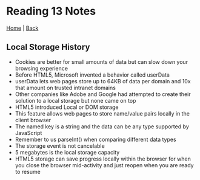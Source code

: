 # Reading 13 Notes

[Home](/README.md) | [Back](/201-main/201TableofContents.md)

## Local Storage History

<ul>
  <li>Cookies are better for small amounts of data but can slow down your browsing experience</li>
  <li>Before HTML5, Microsoft invented a behavior called userData</li>
  <li>userData lets web pages store up to 64KB of data per domain and 10x that amount on trusted intranet domains</li>
  <li>Other companies like Adobe and Google had attempted to create their solution to a local storage but none came on top</li>
  <li>HTML5 introduced Local or DOM storage</li>
  <li>This feature allows web pages to store name/value pairs locally in the client browser</li>
  <li>The named key is a string and the data can be any type supported by JavaScript </li>
  <li>Remember to us parseInt() when comparing different data types</li>
  <li>The storage event is not cancelable</li>
  <li>5 megabytes is the local storage capacity</li>
  <li>HTML5 storage can save progress locally within the browser for when you close the browser mid-activity and just reopen when you are ready to resume </li>
</ul>
